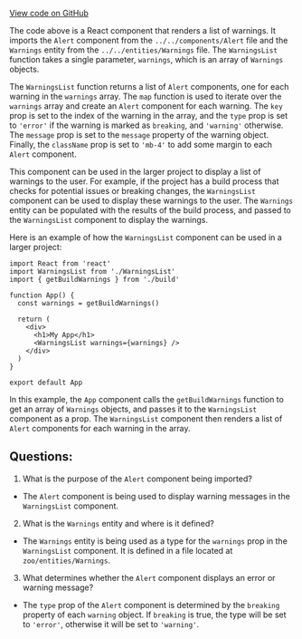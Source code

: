 [View code on GitHub](zoo-labs/zoo/blob/master/core/src/features/kashi/WarningsList.tsx)

The code above is a React component that renders a list of warnings. It imports the `Alert` component from the `../../components/Alert` file and the `Warnings` entity from the `../../entities/Warnings` file. The `WarningsList` function takes a single parameter, `warnings`, which is an array of `Warnings` objects. 

The `WarningsList` function returns a list of `Alert` components, one for each warning in the `warnings` array. The `map` function is used to iterate over the `warnings` array and create an `Alert` component for each warning. The `key` prop is set to the index of the warning in the array, and the `type` prop is set to `'error'` if the warning is marked as `breaking`, and `'warning'` otherwise. The `message` prop is set to the `message` property of the warning object. Finally, the `className` prop is set to `'mb-4'` to add some margin to each `Alert` component.

This component can be used in the larger project to display a list of warnings to the user. For example, if the project has a build process that checks for potential issues or breaking changes, the `WarningsList` component can be used to display these warnings to the user. The `Warnings` entity can be populated with the results of the build process, and passed to the `WarningsList` component to display the warnings. 

Here is an example of how the `WarningsList` component can be used in a larger project:

```
import React from 'react'
import WarningsList from './WarningsList'
import { getBuildWarnings } from './build'

function App() {
  const warnings = getBuildWarnings()

  return (
    <div>
      <h1>My App</h1>
      <WarningsList warnings={warnings} />
    </div>
  )
}

export default App
```

In this example, the `App` component calls the `getBuildWarnings` function to get an array of `Warnings` objects, and passes it to the `WarningsList` component as a prop. The `WarningsList` component then renders a list of `Alert` components for each warning in the array.
## Questions: 
 1. What is the purpose of the `Alert` component being imported?
- The `Alert` component is being used to display warning messages in the `WarningsList` component.

2. What is the `Warnings` entity and where is it defined?
- The `Warnings` entity is being used as a type for the `warnings` prop in the `WarningsList` component. It is defined in a file located at `zoo/entities/Warnings`.

3. What determines whether the `Alert` component displays an error or warning message?
- The `type` prop of the `Alert` component is determined by the `breaking` property of each `warning` object. If `breaking` is true, the type will be set to `'error'`, otherwise it will be set to `'warning'`.